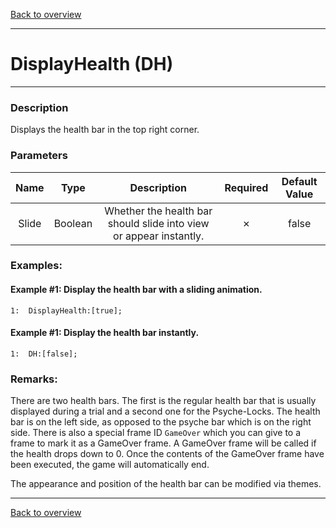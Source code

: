 [Back to overview](index.md)

---
# DisplayHealth (DH)

---

### Description
Displays the health bar in the top right corner.

### Parameters

|Name|Type|Description|Required|Default Value|
|:---:|:---:|:---:|:---:|:---:|
|Slide|Boolean|Whether the health bar should slide into view or appear instantly.|✗|false|

### Examples:
#### Example #1: Display the health bar with a sliding animation.
```
1:  DisplayHealth:[true];
```

#### Example #1: Display the health bar instantly.
```
1:  DH:[false];
```

### Remarks:
There are two health bars. The first is the regular health bar that is usually displayed during a trial and a second one for the Psyche-Locks. The health bar is on the left side, as opposed to the psyche bar which is on the right side. There is also a special frame ID `GameOver` which you can give to a frame to mark it as a GameOver frame. A GameOver frame will be called if the health drops down to 0. Once the contents of the GameOver frame have been executed, the game will automatically end.

The appearance and position of the health bar can be modified via themes.

---
[Back to overview](index.md)
